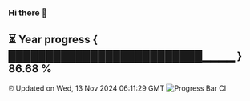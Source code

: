 ### Hi there 👋
⏳ Year progress { ██████████████████████████▁▁▁▁ } 86.68 %
---
⏰ Updated on Wed, 13 Nov 2024 06:11:29 GMT
![Progress Bar CI](https://github.com/Moyi321/Moyi321/workflows/Progress%20Bar%20CI/badge.svg)
